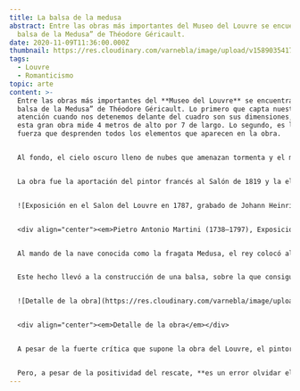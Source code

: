 ```yaml
---
title: La balsa de la medusa
abstract: Entre las obras más importantes del Museo del Louvre se encuentra “La
  balsa de la Medusa” de Théodore Géricault.
date: 2020-11-09T11:36:00.000Z
thumbnail: https://res.cloudinary.com/varnebla/image/upload/v1589035417/WhatsApp_Image_2020-04-25_at_18.52.00_1_wlasc7_gnvd7h.jpg
tags:
  - Louvre
  - Romanticismo
topic: arte
content: >-
  Entre las obras más importantes del **Museo del Louvre** se encuentra “La
  balsa de la Medusa” de Théodore Géricault. Lo primero que capta nuestra
  atención cuando nos detenemos delante del cuadro son sus dimensiones, pues
  esta gran obra mide 4 metros de alto por 7 de largo. Lo segundo, es la gran
  fuerza que desprenden todos los elementos que aparecen en la obra.


  Al fondo, el cielo oscuro lleno de nubes que amenazan tormenta y el mar embravecido que dificulta cualquier navegación. En primer término, un barco que se compone de unos pocos tablones y al que apenas le quedan velas, navega con dificultad con unas veinte personas en posturas dramáticas. Y si esta primera visión no es suficiente para impactarnos, seguro que hay un factor que acaba por sobrecogernos: el tema elegido por T. Géricault **está basado en hechos reales**.


  La obra fue la aportación del pintor francés al Salón de 1819 y la elección del tema es muy relevante. Se debe tener en cuenta que, en estos momentos, los temas mayoritariamente escogidos eran religiosos o representaban monarcas franceses. Al escoger un tema de actualidad, Géricault no solo **da a conocer al mundo una tragedia** que ponía de manifiesto la ineficacia de la política francesa, sino que **criticaba directamente al rey** Luis XVIII. ¿Por qué? Pues porque el motivo de la partida de esta embarcación en 1816 era la recuperación del control de las antiguas propiedades de Francia en África.


  ![Exposición en el Salon del Louvre en 1787, grabado de Johann Heinrich Ramberg](https://res.cloudinary.com/varnebla/image/upload/c_scale,w_591/v1593867087/balsa-medusa/grabado_irtydg.webp "Exposición en el Salon del Louvre en 1787, grabado de Johann Heinrich Ramberg")


  <div align="center"><em>Pietro Antonio Martini (1738–1797), Exposición en el Salon del Louvre en 1787, grabado de Johann Heinrich Ramberg, 1787.</em></div>


  Al mando de la nave conocida como la fragata Medusa, el rey colocó al oficial de marina Chaumareys, quien cometió tal multitud de errores de navegación que acabó llevando a la embarcación, que ya no estaba en muy buen estado, a encallar. Una tormenta fue lo que acabó de dañar la nave y las casi 400 personas que iban a bordo empezaron a vivir una situación de gran estrés cuando comprobaron que no había suficientes botes salvavidas. 


  Este hecho llevó a la construcción de una balsa, sobre la que consiguió escapar un grupo de 150 personas. Obviamente, los oficiales y personas con cargo ya habían abandonado el barco en los pocos botes salvavidas disponibles. La balsa no tardó en ser un hervidero de nervios, malestar y descontento y los tripulantes improvisados tenían sed y hambre. Al parecer, la situación llegó a tal punto crítico que muchos enfermaron o se volvieron locos. De hecho, según algunas fuentes, hubo episodios de canibalismo.


  ![Detalle de la obra](https://res.cloudinary.com/varnebla/image/upload/v1593867087/balsa-medusa/detalle-balsa_ltbxtr.webp "Detalle de la obra")


  <div align="center"><em>Detalle de la obra</em></div>


  A pesar de la fuerte crítica que supone la obra del Louvre, el pintor **no escoge representar a los hombres y mujeres de la balsa en actitudes extremas,** como por ejemplo devorándose unos a otros o bebiendo la propia orina. Al contrario, nos muestra lo que estaría representando el final del viaje, el momento en que algunos miran al horizonte, donde seguramente han avistado otra nave y, con la esperanza de ser rescatados, agitan trapos y brazos para hacerse notar. 


  Pero, a pesar de la positividad del rescate, **es un error olvidar el desastre** derivado de la mala gestión de la fragata Medusa, que ha provocado la muerte dramática de personas: algunas aún sobre la balsa, muchas otras hundidas en el océano.
---
```

